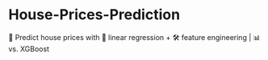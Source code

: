 # House-Prices-Prediction
🏡 Predict house prices with 🧮 linear regression + 🛠️ feature engineering | 📊 vs. XGBoost
